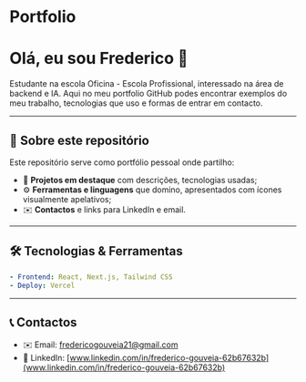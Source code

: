 # Portfolio

# Olá, eu sou Frederico 👋

Estudante na escola Oficina - Escola Profissional, interessado na área de backend e IA. Aqui no meu portfolio GitHub podes encontrar exemplos do meu trabalho, tecnologias que uso e formas de entrar em contacto.

---

## 🚀 Sobre este repositório

Este repositório serve como portfólio pessoal onde partilho:

- 🧠 **Projetos em destaque** com descrições, tecnologias usadas;
- ⚙️ **Ferramentas e linguagens** que domino, apresentados com ícones visualmente apelativos;
- ✉️ **Contactos** e links para LinkedIn e email.

---

## 🛠 Tecnologias & Ferramentas

```yaml
- Frontend: React, Next.js, Tailwind CSS
- Deploy: Vercel
```

---

## 📞 Contactos
- ✉️ Email: [fredericogouveia21@gmail.com](mailto:fredericogouveia21@gmail.com)
- 💼 LinkedIn: [www.linkedin.com/in/frederico-gouveia-62b67632b](www.linkedin.com/in/frederico-gouveia-62b67632b)

